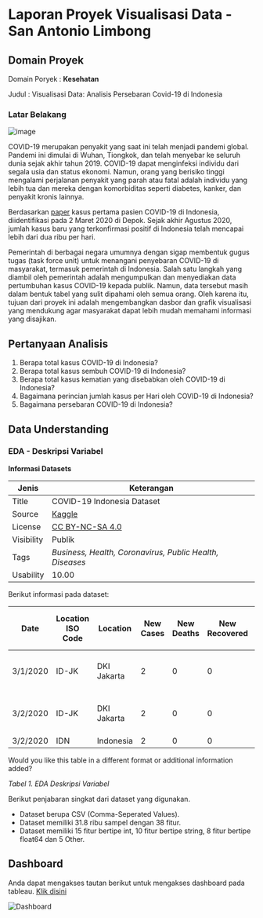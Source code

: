 # Laporan Proyek Visualisasi Data - San Antonio Limbong
## Domain Proyek
Domain Poryek : **Kesehatan**

Judul : Visualisasi Data: Analisis Persebaran Covid-19 di Indonesia

### Latar Belakang
![image](https://github.com/user-attachments/assets/aab28b18-e593-4d3f-a343-4f759ea2ae3c)

COVID-19 merupakan penyakit yang saat ini telah menjadi pandemi global. Pandemi ini dimulai di Wuhan, Tiongkok, dan telah menyebar ke seluruh dunia sejak akhir tahun 2019. COVID-19 dapat menginfeksi individu dari segala usia dan status ekonomi. Namun, orang yang berisiko tinggi mengalami perjalanan penyakit yang parah atau fatal adalah individu yang lebih tua dan mereka dengan komorbiditas seperti diabetes, kanker, dan penyakit kronis lainnya.

Berdasarkan [paper](https://www.researchgate.net/profile/Boya_Nugraha/publication/344470300_COVID-19_Pandemic_in_Indonesia_Situation_and_Challenges_of_Rehabilitation_Medicine_in_Indonesia/links/5f7d6acda6fdccfd7b4ca6e6/COVID-19-Pandemic-in-Indonesia-Situation-and-Challenges-of-Rehabilitation-Medicine-in-Indonesia.pdf) kasus pertama pasien COVID-19 di Indonesia, diidentifikasi pada 2 Maret 2020 di Depok. Sejak akhir Agustus 2020, jumlah kasus baru yang terkonfirmasi positif di Indonesia telah mencapai lebih dari dua ribu per hari.

Pemerintah di berbagai negara umumnya dengan sigap membentuk gugus tugas (task force unit) untuk menangani penyebaran COVID-19 di masyarakat, termasuk pemerintah di Indonesia. Salah satu langkah yang diambil oleh pemerintah adalah mengumpulkan dan menyediakan data pertumbuhan kasus COVID-19 kepada publik. Namun, data tersebut masih dalam bentuk tabel yang sulit dipahami oleh semua orang. Oleh karena itu, tujuan dari proyek ini adalah mengembangkan dasbor dan grafik visualisasi yang mendukung agar masyarakat dapat lebih mudah memahami informasi yang disajikan.

## Pertanyaan Analisis
1. Berapa total kasus COVID-19 di Indonesia?
2. Berapa total kasus sembuh COVID-19 di Indonesia?
3. Berapa total kasus kematian yang disebabkan oleh COVID-19 di Indonesia?
4. Bagaimana perincian jumlah kasus per Hari oleh COVID-19 di Indonesia?
5. Bagaimana persebaran COVID-19 di Indonesia?

## Data Understanding
### EDA - Deskripsi Variabel
**Informasi Datasets**

| Jenis | Keterangan |
| ------ | ------ |
| Title | COVID-19 Indonesia Dataset |
| Source | [Kaggle](https://www.kaggle.com/datasets/hendratno/covid19-indonesia/data) |
| License | [CC BY-NC-SA 4.0](https://creativecommons.org/licenses/by-nc-sa/4.0/) |
| Visibility | Publik |
| Tags | _Business, Health, Coronavirus, Public Health, Diseases_ |
| Usability | 10.00 |

Berikut informasi pada dataset: 

| Date       | Location ISO Code | Location    | New Cases | New Deaths | New Recovered | New Active Cases | Total Cases | Total Deaths | Total Recovered | Total Active Cases | Location Level | City or Regency | Province   | Country   | Continent | Island | Time Zone     | Special Status          | Total Regencies | Total Cities | Total Districts | Total Urban Villages | Total Rural Villages | Area (km²) | Population  | Population Density | Longitude    | Latitude       | New Cases per Million | Total Cases per Million | New Deaths per Million | Total Deaths per Million | Total Deaths per 100k | Case Fatality Rate | Case Recovered Rate | Growth Factor of New Cases | Growth Factor of New Deaths |
|------------|-------------------|-------------|-----------|------------|---------------|------------------|-------------|--------------|-----------------|--------------------|----------------|-----------------|------------|-----------|-----------|--------|----------------|-------------------------|-----------------|--------------|----------------|---------------------|---------------------|-------------|-------------|--------------------|--------------|----------------|-----------------------|------------------------|------------------------|-------------------------|----------------------|---------------------|---------------------|-----------------------------|-----------------------------|
| 3/1/2020   | ID-JK             | DKI Jakarta | 2         | 0          | 0             | 2                | 39          | 20           | 75              | -56                | Province       |                 | DKI Jakarta | Indonesia | Asia      | Jawa   | UTC+07:00      | Daerah Khusus Ibu Kota  | 1               | 5            | 44             | 267                 |                     | 664         | 10,846,145 | 16,334.31          | 106.8361183  | -6.204698991   | 0.18                  | 3.60                   | 0.00                   | 1.84                    | 0.18                 | 51.28%              | 192.31%             |                             |                             |
| 3/2/2020   | ID-JK             | DKI Jakarta | 2         | 0          | 0             | 2                | 41          | 20           | 75              | -54                | Province       |                 | DKI Jakarta | Indonesia | Asia      | Jawa   | UTC+07:00      | Daerah Khusus Ibu Kota  | 1               | 5            | 44             | 267                 |                     | 664         | 10,846,145 | 16,334.31          | 106.8361183  | -6.204698991   | 0.18                  | 3.78                   | 0.00                   | 1.84                    | 0.18                 | 48.78%              | 182.93%             | 1.00                        | 1.00                        |
| 3/2/2020   | IDN               | Indonesia   | 2         | 0          | 0             | 2                | 2           | 0            | 0               | 2                  | Country        |                 |            | Indonesia | Asia      |        |                |                         | 416             | 98           | 7,230          | 8,488               | 74,953              | 1,916,907   | 265,185,520 | 138.34             | 113.921327   | -0.789275      | 0.01                  | 0.01                   | 0.00                   | 0.00                    | 0.00                 | 0.00%               | 0.00%               |                             |                             |

Would you like this table in a different format or additional information added?


_Tabel 1. EDA Deskripsi Variabel_

Berikut penjabaran singkat dari dataset yang digunakan. 
- Dataset berupa CSV (Comma-Seperated Values).
- Dataset memiliki 31.8 ribu sampel dengan 38 fitur.
- Dataset memiliki 15 fitur bertipe int, 10 fitur bertipe string, 8 fitur bertipe float64 dan 5 Other.

## Dashboard
Anda dapat mengakses tautan berikut untuk mengakses dashboard pada tableau. [Klik disini](https://public.tableau.com/app/profile/san.antonio.limbong/viz/DashboarddataCovid-19diIndonesia/Dashboard)

![Dashboard](https://github.com/user-attachments/assets/4647a1d2-71f7-471a-8c07-d24cc1f45993)
